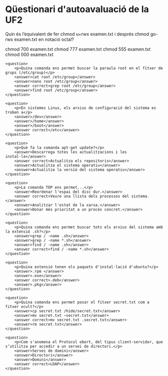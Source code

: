 # Qüestionari d'autoavaluació de la UF2

<quiz name="">
    <question>
        <p>Quin és l’equivalent de fer chmod u+rwx examen.txt i després chmod go-rwx examen.txt en notació octal?</p>
        <answer correct>chmod 700 examen.txt</answer>
        <answer>chmod 777 examen.txt</answer>
        <answer>chmod 555 examen.txt</answer>
        <answer>chmod 000 examen.txt</answer>
    </question>
    
    <question>
        <p>Quina comanda ens permet buscar la paraula root en el fitxer de grups (/etc/group)</p>
        <answer>cat root /etc/group</answer>
        <answer>nano root /etc/group</answer>
        <answer correct>grep root /etc/group</answer>
        <answer>find root /etc/group</answer>
    </question>

    <question>
        <p>En sistemes Linux, els arxius de configuració del sistema es troben a</p>
        <answer>/dev</answer>
        <answer>/home</answer>
        <answer>/boot</answer>
        <answer correct>/etc</answer>
    </question>
    
    <question>
        <p>Què fa la comanda apt-get update?</p>
        <answer>Descarrega totes les actualitzacions i les instal·la</answer>
        <answer correct>Actualitza els repositoris</answer>
        <answer>Actualitza el sistema operatiu</answer>
        <answer>Actualitza la versió del sistema operatiu</answer>
    </question>
    
    <question>
        <p>La comanda TOP ens permet...</p>
        <answer>Reordenar l'espai del disc dur.</answer>
        <answer correct>Veure una llista dels processos del sistema.</answer>
        <answer>Analitzar l'estat de la xarxa.</answer>
        <answer>Donar més prioritat a un procés concret.</answer>
    </question>  
    
    <question>
        <p>Quina comanda ens permet buscar tots els arxius del sistema amb la extensió .sh?</p>
        <answer>grep / -name .sh</answer>
        <answer>grep / -name *.sh</answer>
        <answer>find / -name .sh</answer>
        <answer correct>find / -name *.sh</answer>
    </question>
    
    <question>
        <p>Quina extensió tenen els paquets d'instal·lació d'ubuntu?</p>
        <answer>.rpm </answer>
        <answer>.exe</answer>
        <answer correct>.deb</answer>
        <answer>.pkg</answer>
    </question>

    <question>
        <p>Quina comanda ens permet posar el fitxer secret.txt com a fitxer ocult?</p>
        <answer>cp secret.txt /hide/secret.txt</answer>
        <answer>mv secret.txt ~secret.txt</answer>
        <answer correct>mv secret.txt .secret.txt</answer>
        <answer>rm secret.txt</answer>
    </question>
    
    <question>
        <p>Com s'anomena el Protocol obert, del tipus client-servidor, que s’utilitza per accedir a un servei de directori.</p>
        <answer>Servei de domini</answer>
        <answer>Directori</answer>
        <answer>Domini</answer>
        <answer correct>LDAP</answer>
    </question>
</quiz>